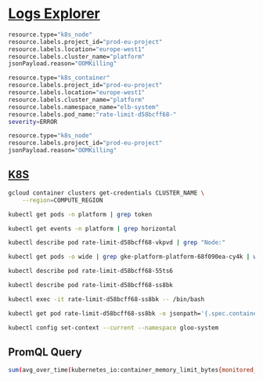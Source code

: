 # [Logs Explorer](https://cloud.google.com/logging/docs/view/logs-explorer-interface)
```bash
resource.type="k8s_node"
resource.labels.project_id="prod-eu-project"
resource.labels.location="europe-west1"
resource.labels.cluster_name="platform"
jsonPayload.reason="OOMKilling"
```
```bash
resource.type="k8s_container"
resource.labels.project_id="prod-eu-project"
resource.labels.location="europe-west1"
resource.labels.cluster_name="platform"
resource.labels.namespace_name="elb-system"
resource.labels.pod_name:"rate-limit-d58bcff68-"
severity=ERROR
```
```bash
resource.type="k8s_node"
resource.labels.project_id="prod-eu-project"
jsonPayload.reason="OOMKilling"
```
## [K8S](https://cloud.google.com/kubernetes-engine/docs/troubleshooting?_ga=2.167489592.-729104355.1657257577&_gac=1.126037375.1686680329.CjwKCAjwp6CkBhB_EiwAlQVyxfb_MroVHHAGumKP9r-vcl__jILiBKGHrjxNDJjt16rNZ04Gpa75-RoC58EQAvD_BwE#workload_issues)

```bash
gcloud container clusters get-credentials CLUSTER_NAME \
    --region=COMPUTE_REGION
```
```bash
kubectl get pods -n platform | grep token
```
```bash
kubectl get events -n platform | grep horizontal
```
```bash
kubectl describe pod rate-limit-d58bcff68-vkpvd | grep "Node:"
```
```bash
kubectl get pods -o wide | grep gke-platform-platform-68f090ea-cy4k | wc -l
```
```bash
kubectl describe pod rate-limit-d58bcff68-55ts6
```
```bash
kubectl describe pod rate-limit-d58bcff68-ss8bk
```
```bash
kubectl exec -it rate-limit-d58bcff68-ss8bk -- /bin/bash
```
```bash
kubectl get pod rate-limit-d58bcff68-ss8bk -o jsonpath='{.spec.containers[*].name}*
```
```bash
kubectl config set-context --current --namespace gloo-system
```
## PromQL Query
```bash
sum(avg_over_time(kubernetes_io:container_memory_limit_bytes{monitored_resource="k8s_container",location="us-central1",cluster_name="platform",namespace_name="platform",metadata_system_top_level_controller_type="Deployment",metadata_system_top_level_controller_name="trigger-wrapper-v1"}[${__interval}]))
```
